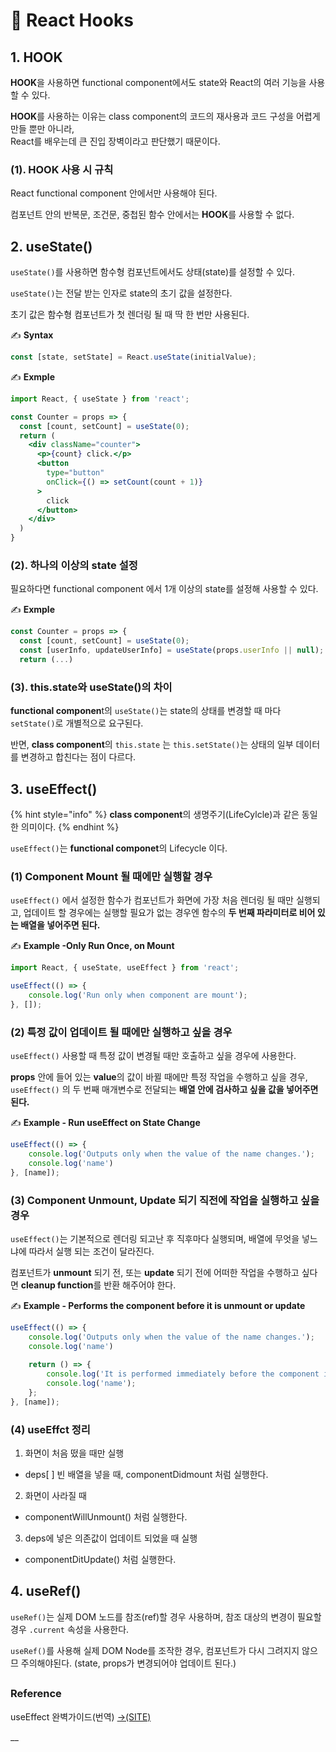 # 📄 React Hooks

## 1. HOOK 

**HOOK**을 사용하면 functional component에서도 state와 React의 여러 기능을 사용할 수 있다.

**HOOK**를 사용하는 이유는 class component의 코드의 재사용과 코드 구성을 어렵게 만들 뿐만 아니라,   
React를 배우는데 큰 진입 장벽이라고 판단했기 때문이다.

### \(1\). HOOK 사용 시  규칙

React functional component 안에서만 사용해야 된다.

 컴포넌트 안의 반복문, 조건문, 중첩된 함수 안에서는 **HOOK**를 사용할 수 없다.

## 2. useState\(\)

`useState()`를 사용하면 함수형 컴포넌트에서도 상태\(state\)를 설정할 수 있다.

`useState()`는 전달 받는 인자로 state의 초기 값을 설정한다.

초기 값은 함수형 컴포넌트가 첫 렌더링 될 때 딱 한 번만 사용된다.

✍ **Syntax**

```jsx
const [state, setState] = React.useState(initialValue);
```

 ✍ **Exmple**

```jsx
import React, { useState } from 'react';

const Counter = props => {
  const [count, setCount] = useState(0);
  return (
    <div className="counter">
      <p>{count} click.</p>
      <button 
        type="button" 
        onClick={() => setCount(count + 1)}
      >
        click 
      </button>
    </div>
  )
}
```

### \(2\). 하나의 이상의 state 설정

필요하다면 functional component 에서 1개 이상의 state를 설정해 사용할 수 있다.

✍ **Exmple**

```jsx
const Counter = props => {
  const [count, setCount] = useState(0);
  const [userInfo, updateUserInfo] = useState(props.userInfo || null);
  return (...)
```

### \(3\). this.state와 useState\(\)의 차이

**functional componen**t의 `useState()`는 state의 상태를 변경할 때 마다 `setState()`로 개별적으로 요구된다.

반면, **class component**의 `this.state` 는 `this.setState()`는 상태의 일부 데이터를 변경하고 합친다는 점이 다르다.

## 3. useEffect\(\) 

{% hint style="info" %}
**class component**의 생명주기\(LifeCylcle\)과 같은 동일한 의미이다.
{% endhint %}

`useEffect()`는 **functional componet**의 Lifecycle 이다.

### \(1\) Component Mount 될 때에만 실행할 경우

`useEffect()` 에서  설정한 함수가 컴포넌트가 화면에 가장 처음 렌더링 될 때만 실행되고, 업데이트 할 경우에는 실행할 필요가 없는 경우엔 함수의 **두 번째 파라미터로 비어 있는 배열을 넣어주면 된다.**

✍ **Example -Only Run Once, on Mount**

```jsx
import React, { useState, useEffect } from 'react';

useEffect(() => {
    console.log('Run only when component are mount');
}, []);
```

### \(2\)  특정 값이 업데이트 될 때에만 실행하고 싶을 경우

`useEffect()` 사용할 때 특정 값이 변경될 때만 호출하고 싶을 경우에 사용한다.

**props** 안에 들어 있는 **value**의 값이 바뀔 때에만 특정 작업을 수행하고 싶을 경우,  `useEffect()` 의  두 번째 매개변수로 전달되는 **배열 안에 검사하고 싶을 값을 넣어주면 된다.**

✍ **Example - Run useEffect on State Change**

```jsx
useEffect(() => {
    console.log('Outputs only when the value of the name changes.');
    console.log('name')
}, [name]);
```

### \(3\) Component Unmount, Update 되기 직전에 작업을 실행하고 싶을 경우

`useEffect()`는 기본적으로 렌더링 되고난 후 직후마다 실행되며, 배열에 무엇을 넣느냐에 따라서 실행 되는 조건이 달라진다.

컴포넌트가 **unmount** 되기 전, 또는 **update** 되기 전에 어떠한 작업을 수행하고 싶다면 **cleanup function**를 반환 해주어야 한다.

✍ **Example - Performs the component before it is unmount or update**

```jsx
useEffect(() => {
    console.log('Outputs only when the value of the name changes.');
    console.log('name')
    
    return () => {
        console.log('It is performed immediately before the component is update.');
        console.log('name');
    };
}, [name]);
```

### \(4\) useEffct 정리 <a id="reference"></a>

1.  화면이 처음 떴을 때만 실행
   * deps\[ \] 빈 배열을 넣을 때, componentDidmount 처럼 실행한다.  
2.  화면이 사라질 때
   * componentWillUnmount\(\) 처럼 실행한다.
3.   deps에 넣은 의존값이 업데이트 되었을 때 실행

   * componentDitUpdate\(\) 처럼 실행한다.

## 4. useRef\(\)

 `useRef()`는 실제 DOM 노드를 참조\(ref\)할 경우 사용하며, 참조 대상의 변경이 필요할 경우 `.current` 속성을 사용한다.

`useRef()`를 사용해 실제 DOM Node를 조작한 경우, 컴포넌트가 다시 그려지지 않으므 주의해야된다. \(state, props가 변경되어야 업데이트 된다.\)



##  

### Reference <a id="reference"></a>

 useEffect 완벽가이드\(번역\) [→\(SITE\)﻿](https://www.daleseo.com/react-router-basic/)







\_\_



